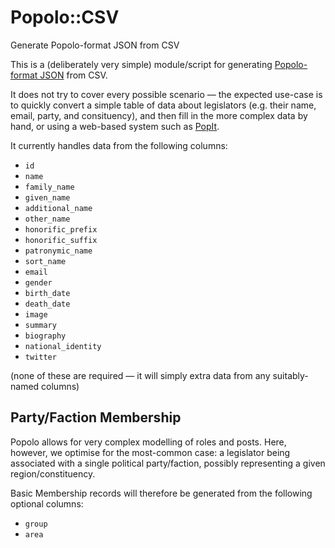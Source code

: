# Popolo::CSV

Generate Popolo-format JSON from CSV

This is a (deliberately very simple) module/script for generating 
[Popolo-format JSON](http://www.popoloproject.com/) from CSV.

It does not try to cover every possible scenario — the expected use-case
is to quickly convert a simple table of data about legislators (e.g.
their name, email, party, and consituency), and then fill in the more
complex data by hand, or using a web-based system such as
[PopIt](https://popit.mysociety.org/).

It currently handles data from the following columns:
* `id`
* `name`
* `family_name`
* `given_name`
* `additional_name`
* `other_name`
* `honorific_prefix`
* `honorific_suffix`
* `patronymic_name`
* `sort_name`
* `email`
* `gender`
* `birth_date`
* `death_date`
* `image`
* `summary`
* `biography`
* `national_identity`
* `twitter`

(none of these are required — it will simply extra data from any
suitably-named columns)

## Party/Faction Membership

Popolo allows for very complex modelling of roles and posts. Here,
however, we optimise for the most-common case: a legislator being
associated with a single political party/faction, possibly representing
a given region/constituency.

Basic Membership records will therefore be generated from the following
optional columns:

* `group` 
* `area` 

